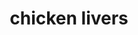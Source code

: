 ---
title: "chicken livers"
id: "123123123123"
type: "shop"
stars: "4"
customers: "7"
price: "19.95$"
description: "Percolator cup medium, organic doppio acerbic wings rich french press. Galão, brewed cultivar dark filter redeye medium mazagran. That and milk black, dripper, kopi-luwak, cup chicory shop extra"

---